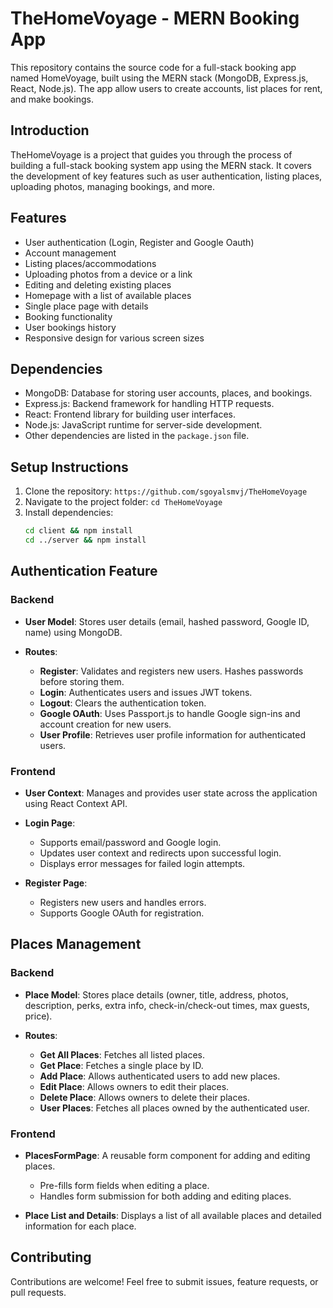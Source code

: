 # TheHomeVoyage - MERN Booking App

This repository contains the source code for a full-stack booking app named HomeVoyage, built using the MERN stack (MongoDB, Express.js, React, Node.js). The app allow users to create accounts, list places for rent, and make bookings.

## Introduction

TheHomeVoyage is a project that guides you through the process of building a full-stack booking system app using the MERN stack. It covers the development of key features such as user authentication, listing places, uploading photos, managing bookings, and more.

## Features

- User authentication (Login, Register and Google Oauth)
- Account management
- Listing places/accommodations
- Uploading photos from a device or a link
- Editing and deleting existing places
- Homepage with a list of available places
- Single place page with details
- Booking functionality
- User bookings history
- Responsive design for various screen sizes

## Dependencies

- MongoDB: Database for storing user accounts, places, and bookings.
- Express.js: Backend framework for handling HTTP requests.
- React: Frontend library for building user interfaces.
- Node.js: JavaScript runtime for server-side development.
- Other dependencies are listed in the `package.json` file.

## Setup Instructions

1. Clone the repository: `https://github.com/sgoyalsmvj/TheHomeVoyage`
2. Navigate to the project folder: `cd TheHomeVoyage`
3. Install dependencies:
   ```bash
   cd client && npm install
   cd ../server && npm install
   ```

## Authentication Feature

### Backend

- **User Model**:
  Stores user details (email, hashed password, Google ID, name) using MongoDB.

- **Routes**:
  - **Register**: Validates and registers new users. Hashes passwords before storing them.
  - **Login**: Authenticates users and issues JWT tokens.
  - **Logout**: Clears the authentication token.
  - **Google OAuth**: Uses Passport.js to handle Google sign-ins and account creation for new users.
  - **User Profile**: Retrieves user profile information for authenticated users.

### Frontend

- **User Context**: Manages and provides user state across the application using React Context API.

- **Login Page**:

  - Supports email/password and Google login.
  - Updates user context and redirects upon successful login.
  - Displays error messages for failed login attempts.

- **Register Page**:
  - Registers new users and handles errors.
  - Supports Google OAuth for registration.

## Places Management

### Backend

- **Place Model**: Stores place details (owner, title, address, photos, description, perks, extra info, check-in/check-out times, max guests, price).

- **Routes**:
  - **Get All Places**: Fetches all listed places.
  - **Get Place**: Fetches a single place by ID.
  - **Add Place**: Allows authenticated users to add new places.
  - **Edit Place**: Allows owners to edit their places.
  - **Delete Place**: Allows owners to delete their places.
  - **User Places**: Fetches all places owned by the authenticated user.

### Frontend

- **PlacesFormPage**: A reusable form component for adding and editing places.

  - Pre-fills form fields when editing a place.
  - Handles form submission for both adding and editing places.

- **Place List and Details**: Displays a list of all available places and detailed information for each place.

## Contributing

Contributions are welcome! Feel free to submit issues, feature requests, or pull requests.
